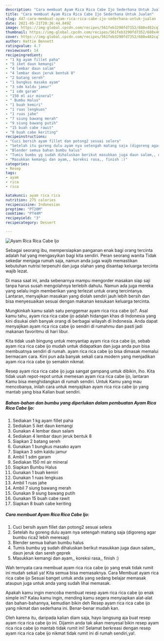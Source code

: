 ```yaml
---
description: "Cara membuat Ayam Rica Rica Cabe Ijo Sederhana Untuk Jualan"
title: "Cara membuat Ayam Rica Rica Cabe Ijo Sederhana Untuk Jualan"
slug: 447-cara-membuat-ayam-rica-rica-cabe-ijo-sederhana-untuk-jualan
date: 2021-05-21T20:36:44.849Z
image: https://img-global.cpcdn.com/recipes/561feb3290fd7352/680x482cq70/ayam-rica-rica-cabe-ijo-foto-resep-utama.jpg
thumbnail: https://img-global.cpcdn.com/recipes/561feb3290fd7352/680x482cq70/ayam-rica-rica-cabe-ijo-foto-resep-utama.jpg
cover: https://img-global.cpcdn.com/recipes/561feb3290fd7352/680x482cq70/ayam-rica-rica-cabe-ijo-foto-resep-utama.jpg
author: Hattie Bennett
ratingvalue: 4.7
reviewcount: 14
recipeingredient:
- "1 kg ayam fillet paha"
- "5 iket daun kemangi"
- "4 lembar daun salam"
- "4 lembar daun jeruk bentuk 8"
- "2 batang sereh"
- "1 bungkus masako ayam"
- "3 sdm kaldu jamur"
- "1 sdm garam"
- "150 ml air mineral"
- " Bumbu Halus"
- "1 buah kemiri"
- "1 ruas lengkuas"
- "1 ruas jahe"
- "7 siung bawang merah"
- "9 siung bawang putih"
- "15 buah cabe rawit"
- "8 buah cabe keriting"
recipeinstructions:
- "Cuci bersih ayam fillet dan potong2 sesuai selera"
- "Setelah itu goreng dulu ayam nya setengah matang saja (digoreng agar bumbu rica2 lebih meresap)"
- "Blender semua bahan bumbu halus"
- "Tumis bumbu yg sudah dihaluskan berikut masukkan juga daun salam,, daun jeruk dan sereh geprek"
- "Masukkan kemangi dan ayam,, koreksi rasa,, finish :)"
categories:
- Resep
tags:
- ayam
- rica
- rica

katakunci: ayam rica rica 
nutrition: 275 calories
recipecuisine: Indonesian
preptime: "PT20M"
cooktime: "PT44M"
recipeyield: "3"
recipecategory: Dessert

---
```



![Ayam Rica Rica Cabe Ijo](https://img-global.cpcdn.com/recipes/561feb3290fd7352/680x482cq70/ayam-rica-rica-cabe-ijo-foto-resep-utama.jpg)

Sebagai seorang ibu, mempersiapkan panganan enak bagi orang tercinta adalah hal yang mengasyikan bagi kita sendiri. Peran seorang  wanita Tidak sekedar menjaga rumah saja, namun anda juga wajib memastikan kebutuhan nutrisi terpenuhi dan juga olahan yang disantap keluarga tercinta wajib lezat.

Di masa  saat ini, anda sebenarnya mampu mengorder masakan siap saji tanpa harus susah mengolahnya terlebih dahulu. Namun ada juga mereka yang selalu ingin memberikan yang terlezat untuk orang tercintanya. Lantaran, menyajikan masakan yang diolah sendiri jauh lebih bersih dan bisa menyesuaikan sesuai dengan makanan kesukaan keluarga tercinta. 



Mungkinkah kamu salah satu penggemar ayam rica rica cabe ijo?. Asal kamu tahu, ayam rica rica cabe ijo adalah hidangan khas di Indonesia yang kini disukai oleh banyak orang di berbagai wilayah di Indonesia. Anda dapat menyajikan ayam rica rica cabe ijo sendiri di rumahmu dan pasti jadi makanan favoritmu di hari libur.

Kita tidak usah bingung untuk menyantap ayam rica rica cabe ijo, sebab ayam rica rica cabe ijo mudah untuk didapatkan dan juga anda pun bisa membuatnya sendiri di rumah. ayam rica rica cabe ijo bisa dimasak memalui bermacam cara. Kini pun ada banyak sekali cara modern yang menjadikan ayam rica rica cabe ijo semakin nikmat.

Resep ayam rica rica cabe ijo juga sangat gampang untuk dibikin, lho. Kita tidak usah repot-repot untuk memesan ayam rica rica cabe ijo, lantaran Kamu bisa menghidangkan di rumah sendiri. Untuk Kamu yang mau mencobanya, inilah cara untuk menyajikan ayam rica rica cabe ijo yang mantab yang bisa Kalian buat sendiri.

<!--inarticleads1-->

##### Bahan-bahan dan bumbu yang diperlukan dalam pembuatan Ayam Rica Rica Cabe Ijo:

1. Sediakan 1 kg ayam fillet paha
1. Sediakan 5 iket daun kemangi
1. Gunakan 4 lembar daun salam
1. Sediakan 4 lembar daun jeruk bentuk 8
1. Siapkan 2 batang sereh
1. Gunakan 1 bungkus masako ayam
1. Siapkan 3 sdm kaldu jamur
1. Ambil 1 sdm garam
1. Sediakan 150 ml air mineral
1. Siapkan  Bumbu Halus
1. Gunakan 1 buah kemiri
1. Gunakan 1 ruas lengkuas
1. Ambil 1 ruas jahe
1. Ambil 7 siung bawang merah
1. Gunakan 9 siung bawang putih
1. Gunakan 15 buah cabe rawit
1. Siapkan 8 buah cabe keriting




<!--inarticleads2-->

##### Cara membuat Ayam Rica Rica Cabe Ijo:

1. Cuci bersih ayam fillet dan potong2 sesuai selera
1. Setelah itu goreng dulu ayam nya setengah matang saja (digoreng agar bumbu rica2 lebih meresap)
1. Blender semua bahan bumbu halus
1. Tumis bumbu yg sudah dihaluskan berikut masukkan juga daun salam,, daun jeruk dan sereh geprek
1. Masukkan kemangi dan ayam,, koreksi rasa,, finish :)




Wah ternyata cara membuat ayam rica rica cabe ijo yang enak tidak rumit ini mudah sekali ya! Kita semua bisa memasaknya. Cara Membuat ayam rica rica cabe ijo Sesuai banget untuk anda yang sedang belajar memasak ataupun juga untuk anda yang sudah lihai memasak.

Apakah kamu ingin mencoba membuat resep ayam rica rica cabe ijo enak simple ini? Kalau kamu ingin, mending kamu segera menyiapkan alat-alat dan bahan-bahannya, kemudian bikin deh Resep ayam rica rica cabe ijo yang nikmat dan sederhana ini. Benar-benar mudah kan. 

Oleh karena itu, daripada kalian diam saja, hayo langsung aja buat resep ayam rica rica cabe ijo ini. Dijamin anda tak akan menyesal bikin resep ayam rica rica cabe ijo mantab tidak rumit ini! Selamat berkreasi dengan resep ayam rica rica cabe ijo nikmat tidak rumit ini di rumah sendiri,ya!.

